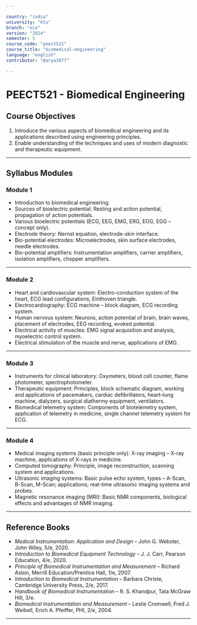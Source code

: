 ```yaml
---

country: "india"
university: "ktu"
branch: "ece"
version: "2024"
semester: 5
course_code: "peect521"
course_title: "biomedical-engineering"
language: "english"
contributor: "@arya3077"

---
```


# PEECT521 - Biomedical Engineering

## Course Objectives

1. Introduce the various aspects of biomedical engineering and its applications described using engineering principles.  
2. Enable understanding of the techniques and uses of modern diagnostic and therapeutic equipment.  

---

## Syllabus Modules

### Module 1
- Introduction to biomedical engineering.  
- Sources of bioelectric potential: Resting and action potential, propagation of action potentials.  
- Various bioelectric potentials (ECG, EEG, EMG, ERG, EOG, EGG – concept only).  
- Electrode theory: Nernst equation, electrode-skin interface.  
- Bio-potential electrodes: Microelectrodes, skin surface electrodes, needle electrodes.  
- Bio-potential amplifiers: Instrumentation amplifiers, carrier amplifiers, isolation amplifiers, chopper amplifiers.  

---

### Module 2
- Heart and cardiovascular system: Electro-conduction system of the heart, ECG lead configurations, Einthoven triangle.  
- Electrocardiography: ECG machine – block diagram, ECG recording system.  
- Human nervous system: Neurons, action potential of brain, brain waves, placement of electrodes, EEG recording, evoked potential.  
- Electrical activity of muscles: EMG signal acquisition and analysis, myoelectric control system.  
- Electrical stimulation of the muscle and nerve, applications of EMG.  

---

### Module 3
- Instruments for clinical laboratory: Oxymeters, blood cell counter, flame photometer, spectrophotometer.  
- Therapeutic equipment: Principles, block schematic diagram, working and applications of pacemakers, cardiac defibrillators, heart–lung machine, dialyzers, surgical diathermy equipment, ventilators.  
- Biomedical telemetry system: Components of biotelemetry system, application of telemetry in medicine, single channel telemetry system for ECG.  

---

### Module 4
- Medical imaging systems (basic principle only): X-ray imaging – X-ray machine, applications of X-rays in medicine.  
- Computed tomography: Principle, image reconstruction, scanning system and applications.  
- Ultrasonic imaging systems: Basic pulse echo system, types – A-Scan, B-Scan, M-Scan; applications; real-time ultrasonic imaging systems and probes.  
- Magnetic resonance imaging (MRI): Basic NMR components, biological effects and advantages of NMR imaging.  

---

## Reference Books

- *Medical Instrumentation: Application and Design* – John G. Webster, John Wiley, 5/e, 2020.  
- *Introduction to Biomedical Equipment Technology* – J. J. Carr, Pearson Education, 4/e, 2020.  
- *Principle of Biomedical Instrumentation and Measurement* – Richard Aston, Merrill Education/Prentice Hall, 1/e, 2007.  
- *Introduction to Biomedical Instrumentation* – Barbara Christe, Cambridge University Press, 2/e, 2017.  
- *Handbook of Biomedical Instrumentation* – R. S. Khandpur, Tata McGraw Hill, 3/e.  
- *Biomedical Instrumentation and Measurement* – Leslie Cromwell, Fred J. Weibell, Erich A. Pfeiffer, PHI, 2/e, 2004.  

---
